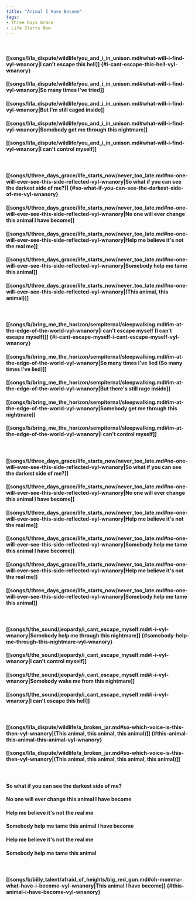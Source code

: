 ```yaml
---
title: "Animal I Have Become"
tags:
- Three Days Grace
- Life Starts Now
---
```

&nbsp;
#### [[songs/l/la_dispute/wildlife/you_and_i_in_unison.md#what-will-i-find-vyl-wnanory|I can't escape this hell]] {#i-cant-escape-this-hell-vyl-wnanory}
#### [[songs/l/la_dispute/wildlife/you_and_i_in_unison.md#what-will-i-find-vyl-wnanory|So many times I've tried]]
#### [[songs/l/la_dispute/wildlife/you_and_i_in_unison.md#what-will-i-find-vyl-wnanory|But I'm still caged inside]]
#### [[songs/l/la_dispute/wildlife/you_and_i_in_unison.md#what-will-i-find-vyl-wnanory|Somebody get me through this nightmare]]
#### [[songs/l/la_dispute/wildlife/you_and_i_in_unison.md#what-will-i-find-vyl-wnanory|I can't control myself]]
&nbsp;
#### [[songs/t/three_days_grace/life_starts_now/never_too_late.md#no-one-will-ever-see-this-side-reflected-vyl-wnanory|So what if you can see the darkest side of me?]] {#so-what-if-you-can-see-the-darkest-side-of-me-vyl-wnanory}
#### [[songs/t/three_days_grace/life_starts_now/never_too_late.md#no-one-will-ever-see-this-side-reflected-vyl-wnanory|No one will ever change this animal I have become]]
#### [[songs/t/three_days_grace/life_starts_now/never_too_late.md#no-one-will-ever-see-this-side-reflected-vyl-wnanory|Help me believe it's not the real me]]
#### [[songs/t/three_days_grace/life_starts_now/never_too_late.md#no-one-will-ever-see-this-side-reflected-vyl-wnanory|Somebody help me tame this animal]]
#### [[songs/t/three_days_grace/life_starts_now/never_too_late.md#no-one-will-ever-see-this-side-reflected-vyl-wnanory|(This animal, this animal)]]
&nbsp;
#### [[songs/b/bring_me_the_horizon/sempiternal/sleepwalking.md#im-at-the-edge-of-the-world-vyl-wnanory|I can't escape myself (I can't escape myself)]] {#i-cant-escape-myself-i-cant-escape-myself-vyl-wnanory}
#### [[songs/b/bring_me_the_horizon/sempiternal/sleepwalking.md#im-at-the-edge-of-the-world-vyl-wnanory|So many times I've lied (So many times I've lied)]]
#### [[songs/b/bring_me_the_horizon/sempiternal/sleepwalking.md#im-at-the-edge-of-the-world-vyl-wnanory|But there's still rage inside]]
#### [[songs/b/bring_me_the_horizon/sempiternal/sleepwalking.md#im-at-the-edge-of-the-world-vyl-wnanory|Somebody get me through this nightmare]]
#### [[songs/b/bring_me_the_horizon/sempiternal/sleepwalking.md#im-at-the-edge-of-the-world-vyl-wnanory|I can't control myself]]
&nbsp;
#### [[songs/t/three_days_grace/life_starts_now/never_too_late.md#no-one-will-ever-see-this-side-reflected-vyl-wnanory|So what if you can see the darkest side of me?]]
#### [[songs/t/three_days_grace/life_starts_now/never_too_late.md#no-one-will-ever-see-this-side-reflected-vyl-wnanory|No one will ever change this animal I have become]]
#### [[songs/t/three_days_grace/life_starts_now/never_too_late.md#no-one-will-ever-see-this-side-reflected-vyl-wnanory|Help me believe it's not the real me]]
#### [[songs/t/three_days_grace/life_starts_now/never_too_late.md#no-one-will-ever-see-this-side-reflected-vyl-wnanory|Somebody help me tame this animal I have become]]
#### [[songs/t/three_days_grace/life_starts_now/never_too_late.md#no-one-will-ever-see-this-side-reflected-vyl-wnanory|Help me believe it's not the real me]]
#### [[songs/t/three_days_grace/life_starts_now/never_too_late.md#no-one-will-ever-see-this-side-reflected-vyl-wnanory|Somebody help me tame this animal]]
&nbsp;
#### [[songs/t/the_sound/jeopardy/i_cant_escape_myself.md#i-i-vyl-wnanory|Somebody help me through this nightmare]] {#somebody-help-me-through-this-nightmare-vyl-wnanory}
#### [[songs/t/the_sound/jeopardy/i_cant_escape_myself.md#i-i-vyl-wnanory|I can't control myself]]
#### [[songs/t/the_sound/jeopardy/i_cant_escape_myself.md#i-i-vyl-wnanory|Somebody wake me from this nightmare]]
#### [[songs/t/the_sound/jeopardy/i_cant_escape_myself.md#i-i-vyl-wnanory|I can't escape this hell]]
&nbsp;
#### [[songs/l/la_dispute/wildlife/a_broken_jar.md#so-which-voice-is-this-then-vyl-wnanory|(This animal, this animal, this animal)]] {#this-animal-this-animal-this-animal-vyl-wnanory}
#### [[songs/l/la_dispute/wildlife/a_broken_jar.md#so-which-voice-is-this-then-vyl-wnanory|(This animal, this animal, this animal, this animal)]]
&nbsp;
#### So what if you can see the darkest side of me?
#### No one will ever change this animal I have become
#### Help me believe it's not the real me
#### Somebody help me tame this animal I have become
#### Help me believe it's not the real me
#### Somebody help me tame this animal
&nbsp;
#### [[songs/b/billy_talent/afraid_of_heights/big_red_gun.md#oh-momma-what-have-i-become-vyl-wnanory|This animal I have become]] {#this-animal-i-have-become-vyl-wnanory}
